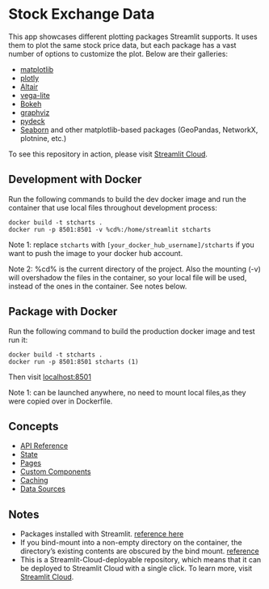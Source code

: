 # Stock Exchange Data

This app showcases different plotting packages Streamlit supports. It uses them to plot the same stock price data, but each package has a vast number of options to customize the plot. Below are their galleries:
- [matplotlib](https://matplotlib.org/stable/gallery/index.html)
- [plotly](https://plotly.com/python/)
- [Altair](https://altair-viz.github.io/gallery/index.html)
- [vega-lite](https://vega.github.io/vega-lite/examples/)
- [Bokeh](https://docs.bokeh.org/en/latest/docs/gallery.html)
- [graphviz](https://graphviz.org/gallery/)
- [pydeck](https://deckgl.readthedocs.io/en/latest/)
- [Seaborn](https://seaborn.pydata.org/examples/index.html) and other matplotlib-based packages (GeoPandas, NetworkX, plotnine, etc.)

To see this repository in action, please visit [Streamlit Cloud](https://cliffweng-stock-exchange-data-main-yjtxbo.streamlitapp.com/).

## Development with Docker
Run the following commands to build the dev docker image and run the container that use local files throughout development process:
```
docker build -t stcharts .
docker run -p 8501:8501 -v %cd%:/home/streamlit stcharts
```
Note 1: replace `stcharts` with `[your_docker_hub_username]/stcharts` if you want to push the image to your docker hub account.

Note 2: %cd% is the current directory of the project. Also the mounting (-v) will overshadow the files in the container, so your local file will be used, instead of the ones in the container. See notes below. 
## Package with Docker
Run the following command to build the production docker image and test run it:
```
docker build -t stcharts .
docker run -p 8501:8501 stcharts (1)
```
Then visit [localhost:8501](http://localhost:8501/)

Note 1: can be launched anywhere, no need to mount local files,as they were copied over in Dockerfile.
## Concepts
- [API Reference](https://docs.streamlit.io/library/api-reference)
- [State](https://docs.streamlit.io/library/advanced-features/session-state)
- [Pages](https://blog.streamlit.io/introducing-multipage-apps/)
- [Custom Components](https://docs.streamlit.io/library/components)
- [Caching](https://docs.streamlit.io/en/stable/caching.html)
- [Data Sources](https://docs.streamlit.io/knowledge-base/tutorials/databases)

## Notes
- Packages installed with Streamlit. [reference here](https://github.com/streamlit/streamlit/blob/develop/lib/setup.py)
- If you bind-mount into a non-empty directory on the container, the directory’s existing contents are obscured by the bind mount. [reference](https://docs.docker.com/storage/bind-mounts/#mount-into-a-non-empty-directory-on-the-container)
- This is a Streamlit-Cloud-deployable repository, which means that it can be deployed to Streamlit Cloud with a single click. To learn more, visit [Streamlit Cloud](https://streamlit.io/cloud).